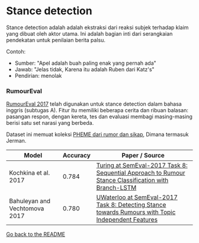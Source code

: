 # Stance detection

Stance detection adalah adalah ekstraksi dari reaksi subjek terhadap klaim yang dibuat oleh aktor utama. Ini adalah bagian inti dari serangkaian pendekatan untuk penilaian berita palsu.

Contoh:

* Sumber: "Apel adalah buah paling enak yang pernah ada"
* Jawab: "Jelas tidak, Karena itu adalah Ruben dari Katz's"
* Pendirian: menolak

### RumourEval

[RumourEval 2017](http://www.aclweb.org/anthology/S/S17/S17-2006.pdf) telah digunakan untuk stance detection dalam bahasa inggris (subtugas A). Fitur itu memiliki beberapa cerita dan ribuan balasan: pasangan respon, dengan kereta, tes dan evaluasi membagi masing-masing berisi satu set narasi yang berbeda.


Dataset ini memuat koleksi [PHEME dari rumor dan sikap](http://journals.plos.org/plosone/article?id=10.1371/journal.pone.0150989), Dimana termasuk Jerman. 

| Model           | Accuracy  |  Paper / Source |
| ------------- | ----- | --- |
| Kochkina et al. 2017 | 0.784 | [Turing at SemEval-2017 Task 8: Sequential Approach to Rumour Stance Classification with Branch-LSTM](http://www.aclweb.org/anthology/S/S17/S17-2083.pdf)|
| Bahuleyan and Vechtomova 2017| 0.780 | [UWaterloo at SemEval-2017 Task 8: Detecting Stance towards Rumours with Topic Independent Features](http://www.aclweb.org/anthology/S/S17/S17-2080.pdf) |

[Go back to the README](../README.md)
